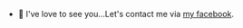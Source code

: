 - 💞️ I've love to see you...Let's contact me via
[my facebook](http://~https://www.facebook.com/phuquoc.le.54390/).


<!---
hienlephan2003/hienlephan2003 is a ✨ special ✨ repository because its `README.md` (this file) appears on your GitHub profile.
You can click the Preview link to take a look at your changes.
--->
